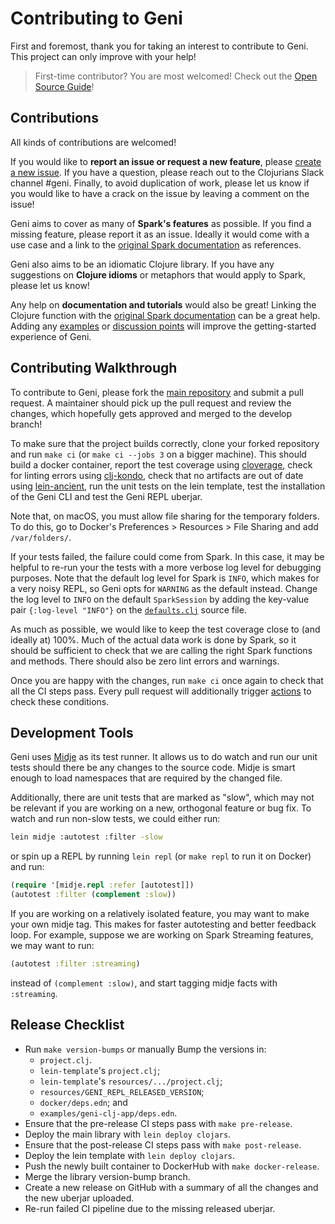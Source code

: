 # Contributing to Geni

First and foremost, thank you for taking an interest to contribute to Geni. This project can only improve with your help!

> First-time contributor? You are most welcomed! Check out the [Open Source Guide](https://opensource.guide/)!

## Contributions

All kinds of contributions are welcomed!

If you would like to **report an issue or request a new feature**, please [create a new issue](https://github.com/zero-one-group/geni/issues). If you have a question, please reach out to the Clojurians Slack channel #geni. Finally, to avoid duplication of work, please let us know if you would like to have a crack on the issue by leaving a comment on the issue!

Geni aims to cover as many of **Spark's features** as possible. If you find a missing feature, please report it as an issue. Ideally it would come with a use case and a link to the [original Spark documentation](https://spark.apache.org/docs/latest/api/scala/org/apache/spark/index.html) as references.

Geni also aims to be an idiomatic Clojure library. If you have any suggestions on **Clojure idioms** or metaphors that would apply to Spark, please let us know!

Any help on **documentation and tutorials** would also be great! Linking the Clojure function with the [original Spark documentation](https://spark.apache.org/docs/latest/api/scala/org/apache/spark/index.html) can be a great help. Adding any [examples](examples/) or [discussion points](docs/) will improve the getting-started experience of Geni.

## Contributing Walkthrough

To contribute to Geni, please fork the [main repository](https://github.com/zero-one-group/geni) and submit a pull request. A maintainer should pick up the pull request and review the changes, which hopefully gets approved and merged to the develop branch!

To make sure that the project builds correctly, clone your forked repository and run `make ci` (or `make ci --jobs 3` on a bigger machine). This should build a docker container, report the test coverage using [cloverage](https://github.com/cloverage/cloverage), check for linting errors using [clj-kondo](https://github.com/borkdude/clj-kondo), check that no artifacts are out of date using [lein-ancient](https://github.com/xsc/lein-ancient), run the unit tests on the lein template, test the installation of the Geni CLI and test the Geni REPL uberjar.

Note that, on macOS, you must allow file sharing for the temporary folders. To do this, go to Docker's Preferences > Resources > File Sharing and add `/var/folders/`.

If your tests failed, the failure could come from Spark. In this case, it may be helpful to re-run your the tests with a more verbose log level for debugging purposes. Note that the default log level for Spark is `INFO`, which makes for a very noisy REPL, so Geni opts for `WARNING` as the default instead. Change the log level to `INFO` on the default `SparkSession` by adding the key-value pair `{:log-level "INFO"}` on the [`defaults.clj`](src/clojure/zero_one/geni/defaults.clj) source file.

As much as possible, we would like to keep the test coverage close to (and ideally at) 100%. Much of the actual data work is done by Spark, so it should be sufficient to check that we are calling the right Spark functions and methods. There should also be zero lint errors and warnings.

Once you are happy with the changes, run `make ci` once again to check that all the CI steps pass. Every pull request will additionally trigger [actions](https://github.com/zero-one-group/geni/blob/develop/.github/workflows/continuous-integration.yml) to check these conditions.

## Development Tools

Geni uses [Midje](https://github.com/marick/Midje) as its test runner. It allows us to do watch and run our unit tests should there be any changes to the source code. Midje is smart enough to load namespaces that are required by the changed file.

Additionally, there are unit tests that are marked as "slow", which may not be relevant if you are working on a new, orthogonal feature or bug fix. To watch and run non-slow tests, we could either run:

```bash
lein midje :autotest :filter -slow
```

or spin up a REPL by running `lein repl` (or `make repl` to run it on Docker) and run:

```clojure
(require '[midje.repl :refer [autotest]])
(autotest :filter (complement :slow))
```

If you are working on a relatively isolated feature, you may want to make your own midje tag. This makes for faster autotesting and better feedback loop. For example, suppose we are working on Spark Streaming features, we may want to run:

```clojure
(autotest :filter :streaming)
```

instead of `(complement :slow)`, and start tagging midje facts with `:streaming`.

## Release Checklist

- Run `make version-bumps` or manually Bump the versions in:
    - `project.clj`.
    - `lein-template`'s `project.clj`;
    - `lein-template`'s `resources/.../project.clj`;
    - `resources/GENI_REPL_RELEASED_VERSION`;
    - `docker/deps.edn`; and
    - `examples/geni-clj-app/deps.edn`.
    <!--- TODO: update version-bump script-->
- Ensure that the pre-release CI steps pass with `make pre-release`.
- Deploy the main library with `lein deploy clojars`.
- Ensure that the post-release CI steps pass with `make post-release`.
- Deploy the lein template with `lein deploy clojars`.
- Push the newly built container to DockerHub with `make docker-release`.
- Merge the library version-bump branch.
- Create a new release on GitHub with a summary of all the changes and the new uberjar uploaded.
- Re-run failed CI pipeline due to the missing released uberjar.
